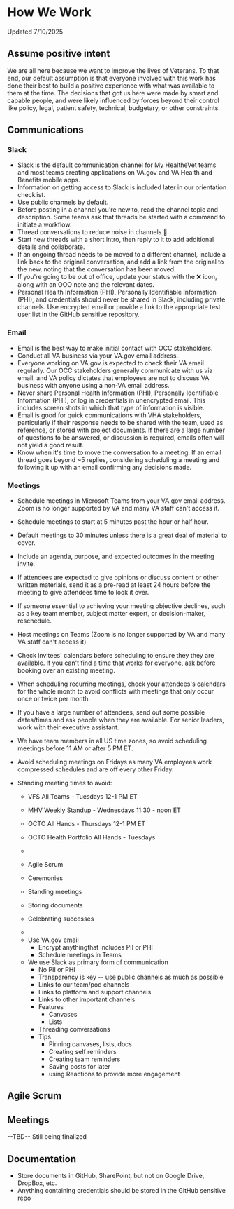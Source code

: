 # How We Work
Updated 7/10/2025

## Assume positive intent
We are all here because we want to improve the lives of Veterans.  To that end, our default assumption is that everyone involved with this work has done their best to build a positive experience with what was available to them at the time.  The decisions that got us here were made by smart and capable people, and were likely influenced by forces beyond their control like policy, legal, patient safety, technical, budgetary, or other constraints.

## Communications
### Slack
- Slack is the default communication channel for My HealtheVet teams and most teams creating applications on VA.gov and VA Health and Benefits mobile apps.
- Information on getting access to Slack is included later in our orientation checklist.
- Use public channels by default.
- Before posting in a channel you're new to, read the channel topic and description.  Some teams ask that threads be started with a command to initiate a workflow.
- Thread conversations to reduce noise in channels 🧵
- Start new threads with a short intro, then reply to it to add additional details and collaborate.
- If an ongoing thread needs to be moved to a different channel, include a link back to the original conversation, and add a link from the original to the new, noting that the conversation has been moved.
- If you're going to be out of office, update your status with the ❌ icon, along with an OOO note and the relevant dates.
- Personal Health Information (PHI), Personally Identifiable Information (PHI), and credentials should never be shared in Slack, including private channels.  Use encrypted email or provide a link to the appropriate test user list in the GitHub sensitive repository.

### Email
- Email is the best way to make initial contact with OCC stakeholders. 
- Conduct all VA business via your VA.gov email address.
- Everyone working on VA.gov is expected to check their VA email regularly.  Our OCC stakeholders generally communicate with us via email, and VA policy dictates that employees are not to discuss VA business with anyone using a non-VA email address.
- Never share Personal Health Information (PHI), Personally Identifiable Information (PHI), or log in credentials in unencrypted email.  This includes screen shots in which that type of information is visible.
- Email is good for quick communications with VHA stakeholders, particularly if their response needs to be shared with the team, used as reference, or stored with project documents.  If there are a large number of questions to be answered, or discussion is required, emails often will not yield a good result.
- Know when it's time to move the conversation to a meeting. If an email thread goes beyond ~5 replies, considering scheduling a meeting and following it up with an email confirming any decisions made.

### Meetings
- Schedule meetings in Microsoft Teams from your VA.gov email address.  Zoom is no longer supported by VA and many VA staff can't access it.
- Schedule meetings to start at 5 minutes past the hour or half hour.
- Default meetings to 30 minutes unless there is a great deal of material to cover.
- Include an agenda, purpose, and expected outcomes in the meeting invite.
- If attendees are expected to give opinions or discuss content or other written materials, send it as a pre-read at least 24 hours before the meeting to give attendees time to look it over. 
- If someone essential to achieving your meeting objective declines, such as a key team member, subject matter expert, or decision-maker, reschedule.
- Host meetings on Teams (Zoom is no longer supported by VA and many VA staff can't access it)
- Check invitees' calendars before scheduling to ensure they they are available. If you can't find a time that works for everyone, ask before booking over an existing meeting.
- When scheduling recurring meetings, check your attendees's calendars for the whole month to avoid conflicts with meetings that only occur once or twice per month.
- If you have a large number of attendees, send out some possible dates/times and ask people when they are available.  For senior leaders, work with their executive assistant.
- We have team members in all US time zones, so avoid scheduling meetings before 11 AM or after 5 PM ET.
- Avoid scheduling meetings on Fridays as many VA employees work compressed schedules and are off every other Friday.
- Standing meeting times to avoid:
    - VFS All Teams - Tuesdays 12-1 PM ET
    - MHV Weekly Standup - Wednesdays 11:30 - noon ET
    - OCTO All Hands - Thursdays 12-1 PM ET
    - OCTO Health Portfolio All Hands - Tuesdays
    - 


     - Agile Scrum
    - Ceremonies
    - Standing meetings
    - Storing documents
    - Celebrating successes
    - 

    * Use VA.gov email
        * Encrypt anythingthat includes PII or PHI
        * Schedule meetings in Teams
    * We use Slack as primary form of communication
        * No PII or PHI
        * Transparency is key -- use public channels as much as possible
        * Links to our team/pod channels
        * Links to platform and support channels 
        * Links to other important channels 
        * Features
            * Canvases
            * Lists
        * Threading conversations 
        * Tips
            * Pinning canvases, lists, docs
            * Creating self reminders
            * Creating team reminders
            * Saving posts for later
            * using Reactions to provide more engagement

## Agile Scrum

## Meetings
--TBD-- Still being finalized
       
## Documentation
- Store documents in GitHub, SharePoint, but not on Google Drive, DropBox, etc.
- Anything containing credentials should be stored in the GitHub sensitive repo
